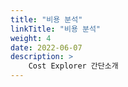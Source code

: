 ```yaml
---
title: "비용 분석"
linkTitle: "비용 분석"
weight: 4
date: 2022-06-07
description: >
    Cost Explorer 간단소개
---
```

